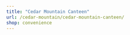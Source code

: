 ```yaml
---
title: "Cedar Mountain Canteen"
url: /cedar-mountain/cedar-mountain-canteen/
shop: convenience
---
```


